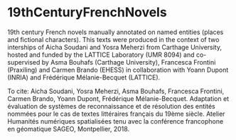 # 19thCenturyFrenchNovels

19th century French novels manually annotated on named entities (places and fictional characters). This texts were produced in the context of two interships of Aicha Soudani and Yosra Meherzi from Carthage University, hosted and funded by the LATTICE Laboratory (UMR 8094) and co-supervised by Asma Bouhafs (Carthage University), Francesca Frontini (Praxiling) and Carmen Brando (EHESS) in collaboration with Yoann Dupont (INRIA) and Frédérique Mélanie-Becquet (LATTICE).

To cite: 
Aicha Soudani, Yosra Meherzi, Asma Bouhafs, Francesca Frontini, Carmen Brando, Yoann Dupont, Frédérique Mélanie-Becquet. Adaptation et évaluation de systèmes de reconnaissance et de résolution des entités nommées pour le cas de textes littéraires français du 19ème siècle. Atelier Humanités numériques spatialisées tenu avec la conférence francophone en géomatique SAGEO, Montpellier, 2018.
